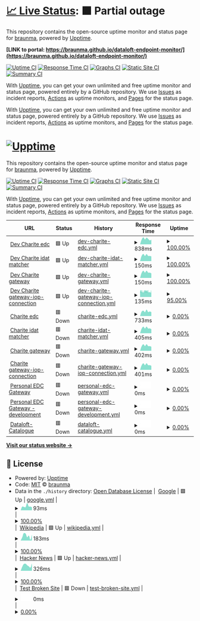 # [📈 Live Status](https://demo.upptime.js.org): <!--live status--> **🟧 Partial outage**

This repository contains the open-source uptime monitor and status page for [braunma](https://demo.upptime.js.org), powered by [Upptime](https://github.com/upptime/upptime).

**[LINK to portal: https://braunma.github.io/dataloft-endpoint-monitor/](https://braunma.github.io/dataloft-endpoint-monitor/)**

[![Uptime CI](https://github.com/braunma/dataloft-endpoint-monitor/workflows/Uptime%20CI/badge.svg)](https://github.com/braunma/dataloft-endpoint-monitor/actions?query=workflow%3A%22Uptime+CI%22)
[![Response Time CI](https://github.com/braunma/dataloft-endpoint-monitor/workflows/Response%20Time%20CI/badge.svg)](https://github.com/braunma/dataloft-endpoint-monitor/actions?query=workflow%3A%22Response+Time+CI%22)
[![Graphs CI](https://github.com/braunma/dataloft-endpoint-monitor/workflows/Graphs%20CI/badge.svg)](https://github.com/braunma/dataloft-endpoint-monitor/actions?query=workflow%3A%22Graphs+CI%22)
[![Static Site CI](https://github.com/braunma/dataloft-endpoint-monitor/workflows/Static%20Site%20CI/badge.svg)](https://github.com/braunma/dataloft-endpoint-monitor/actions?query=workflow%3A%22Static+Site+CI%22)
[![Summary CI](https://github.com/braunma/dataloft-endpoint-monitor/workflows/Summary%20CI/badge.svg)](https://github.com/braunma/dataloft-endpoint-monitor/actions?query=workflow%3A%22Summary+CI%22)

With [Upptime](https://upptime.js.org), you can get your own unlimited and free uptime monitor and status page, powered entirely by a GitHub repository. We use [Issues](https://github.com/braunma/dataloft-endpoint-monitor/issues) as incident reports, [Actions](https://github.com/braunma/dataloft-endpoint-monitor/actions) as uptime monitors, and [Pages](https://braunma.github.io/dataloft-endpoint-monitor) for the status page.

With [Upptime](https://upptime.js.org), you can get your own unlimited and free uptime monitor and status page, powered entirely by a GitHub repository. We use [Issues](https://github.com/braunma/dataloft-endpoint-monitor/issues) as incident reports, [Actions](https://github.com/braunma/dataloft-endpoint-monitor/actions) as uptime monitors, and [Pages](https://demo.upptime.js.org) for the status page.

# [![Upptime](https://raw.githubusercontent.com/upptime/upptime.js.org/master/static/img/logo.svg)](https://upptime.js.org)

This repository contains the open-source uptime monitor and status page for [braunma](https://braunma.github.io/dataloft-endpoint-monitor), powered by [Upptime](https://github.com/upptime/upptime).

[![Uptime CI](https://github.com/braunma/dataloft-endpoint-monitor/workflows/Uptime%20CI/badge.svg)](https://github.com/braunma/dataloft-endpoint-monitor/actions?query=workflow%3A%22Uptime+CI%22)
[![Response Time CI](https://github.com/braunma/dataloft-endpoint-monitor/workflows/Response%20Time%20CI/badge.svg)](https://github.com/braunma/dataloft-endpoint-monitor/actions?query=workflow%3A%22Response+Time+CI%22)
[![Graphs CI](https://github.com/braunma/dataloft-endpoint-monitor/workflows/Graphs%20CI/badge.svg)](https://github.com/braunma/dataloft-endpoint-monitor/actions?query=workflow%3A%22Graphs+CI%22)
[![Static Site CI](https://github.com/braunma/dataloft-endpoint-monitor/workflows/Static%20Site%20CI/badge.svg)](https://github.com/braunma/dataloft-endpoint-monitor/actions?query=workflow%3A%22Static+Site+CI%22)
[![Summary CI](https://github.com/braunma/dataloft-endpoint-monitor/workflows/Summary%20CI/badge.svg)](https://github.com/braunma/dataloft-endpoint-monitor/actions?query=workflow%3A%22Summary+CI%22)

With [Upptime](https://upptime.js.org), you can get your own unlimited and free uptime monitor and status page, powered entirely by a GitHub repository. We use [Issues](https://github.com/braunma/dataloft-endpoint-monitor/issues) as incident reports, [Actions](https://github.com/braunma/dataloft-endpoint-monitor/actions) as uptime monitors, and [Pages](https://braunma.github.io/dataloft-endpoint-monitor) for the status page.

<!--start: status pages-->
<!-- This summary is generated by Upptime (https://github.com/upptime/upptime) -->
<!-- Do not edit this manually, your changes will be overwritten -->
<!-- prettier-ignore -->
| URL | Status | History | Response Time | Uptime |
| --- | ------ | ------- | ------------- | ------ |
| <img alt="" src="https://icons.duckduckgo.com/ip3/dev-ids.health-x.charite.de.ico" height="13"> [Dev Charite edc](https://dev-ids.health-x.charite.de/health/1) | 🟩 Up | [dev-charite-edc.yml](https://github.com/braunma/dataloft-endpoint-monitor/commits/HEAD/history/dev-charite-edc.yml) | <details><summary><img alt="Response time graph" src="./graphs/dev-charite-edc/response-time-week.png" height="20"> 838ms</summary><br><a href="https://braunma.github.io/dataloft-endpoint-monitor/history/dev-charite-edc"><img alt="Response time 816" src="https://img.shields.io/endpoint?url=https%3A%2F%2Fraw.githubusercontent.com%2Fbraunma%2Fdataloft-endpoint-monitor%2FHEAD%2Fapi%2Fdev-charite-edc%2Fresponse-time.json"></a><br><a href="https://braunma.github.io/dataloft-endpoint-monitor/history/dev-charite-edc"><img alt="24-hour response time 731" src="https://img.shields.io/endpoint?url=https%3A%2F%2Fraw.githubusercontent.com%2Fbraunma%2Fdataloft-endpoint-monitor%2FHEAD%2Fapi%2Fdev-charite-edc%2Fresponse-time-day.json"></a><br><a href="https://braunma.github.io/dataloft-endpoint-monitor/history/dev-charite-edc"><img alt="7-day response time 838" src="https://img.shields.io/endpoint?url=https%3A%2F%2Fraw.githubusercontent.com%2Fbraunma%2Fdataloft-endpoint-monitor%2FHEAD%2Fapi%2Fdev-charite-edc%2Fresponse-time-week.json"></a><br><a href="https://braunma.github.io/dataloft-endpoint-monitor/history/dev-charite-edc"><img alt="30-day response time 800" src="https://img.shields.io/endpoint?url=https%3A%2F%2Fraw.githubusercontent.com%2Fbraunma%2Fdataloft-endpoint-monitor%2FHEAD%2Fapi%2Fdev-charite-edc%2Fresponse-time-month.json"></a><br><a href="https://braunma.github.io/dataloft-endpoint-monitor/history/dev-charite-edc"><img alt="1-year response time 817" src="https://img.shields.io/endpoint?url=https%3A%2F%2Fraw.githubusercontent.com%2Fbraunma%2Fdataloft-endpoint-monitor%2FHEAD%2Fapi%2Fdev-charite-edc%2Fresponse-time-year.json"></a></details> | <details><summary><a href="https://braunma.github.io/dataloft-endpoint-monitor/history/dev-charite-edc">100.00%</a></summary><a href="https://braunma.github.io/dataloft-endpoint-monitor/history/dev-charite-edc"><img alt="All-time uptime 61.93%" src="https://img.shields.io/endpoint?url=https%3A%2F%2Fraw.githubusercontent.com%2Fbraunma%2Fdataloft-endpoint-monitor%2FHEAD%2Fapi%2Fdev-charite-edc%2Fuptime.json"></a><br><a href="https://braunma.github.io/dataloft-endpoint-monitor/history/dev-charite-edc"><img alt="24-hour uptime 100.00%" src="https://img.shields.io/endpoint?url=https%3A%2F%2Fraw.githubusercontent.com%2Fbraunma%2Fdataloft-endpoint-monitor%2FHEAD%2Fapi%2Fdev-charite-edc%2Fuptime-day.json"></a><br><a href="https://braunma.github.io/dataloft-endpoint-monitor/history/dev-charite-edc"><img alt="7-day uptime 100.00%" src="https://img.shields.io/endpoint?url=https%3A%2F%2Fraw.githubusercontent.com%2Fbraunma%2Fdataloft-endpoint-monitor%2FHEAD%2Fapi%2Fdev-charite-edc%2Fuptime-week.json"></a><br><a href="https://braunma.github.io/dataloft-endpoint-monitor/history/dev-charite-edc"><img alt="30-day uptime 99.66%" src="https://img.shields.io/endpoint?url=https%3A%2F%2Fraw.githubusercontent.com%2Fbraunma%2Fdataloft-endpoint-monitor%2FHEAD%2Fapi%2Fdev-charite-edc%2Fuptime-month.json"></a><br><a href="https://braunma.github.io/dataloft-endpoint-monitor/history/dev-charite-edc"><img alt="1-year uptime 75.38%" src="https://img.shields.io/endpoint?url=https%3A%2F%2Fraw.githubusercontent.com%2Fbraunma%2Fdataloft-endpoint-monitor%2FHEAD%2Fapi%2Fdev-charite-edc%2Fuptime-year.json"></a></details>
| <img alt="" src="https://icons.duckduckgo.com/ip3/dev-ids.health-x.charite.de.ico" height="13"> [Dev Charite idat matcher](https://dev-ids.health-x.charite.de/health/2) | 🟩 Up | [dev-charite-idat-matcher.yml](https://github.com/braunma/dataloft-endpoint-monitor/commits/HEAD/history/dev-charite-idat-matcher.yml) | <details><summary><img alt="Response time graph" src="./graphs/dev-charite-idat-matcher/response-time-week.png" height="20"> 150ms</summary><br><a href="https://braunma.github.io/dataloft-endpoint-monitor/history/dev-charite-idat-matcher"><img alt="Response time 135" src="https://img.shields.io/endpoint?url=https%3A%2F%2Fraw.githubusercontent.com%2Fbraunma%2Fdataloft-endpoint-monitor%2FHEAD%2Fapi%2Fdev-charite-idat-matcher%2Fresponse-time.json"></a><br><a href="https://braunma.github.io/dataloft-endpoint-monitor/history/dev-charite-idat-matcher"><img alt="24-hour response time 123" src="https://img.shields.io/endpoint?url=https%3A%2F%2Fraw.githubusercontent.com%2Fbraunma%2Fdataloft-endpoint-monitor%2FHEAD%2Fapi%2Fdev-charite-idat-matcher%2Fresponse-time-day.json"></a><br><a href="https://braunma.github.io/dataloft-endpoint-monitor/history/dev-charite-idat-matcher"><img alt="7-day response time 150" src="https://img.shields.io/endpoint?url=https%3A%2F%2Fraw.githubusercontent.com%2Fbraunma%2Fdataloft-endpoint-monitor%2FHEAD%2Fapi%2Fdev-charite-idat-matcher%2Fresponse-time-week.json"></a><br><a href="https://braunma.github.io/dataloft-endpoint-monitor/history/dev-charite-idat-matcher"><img alt="30-day response time 143" src="https://img.shields.io/endpoint?url=https%3A%2F%2Fraw.githubusercontent.com%2Fbraunma%2Fdataloft-endpoint-monitor%2FHEAD%2Fapi%2Fdev-charite-idat-matcher%2Fresponse-time-month.json"></a><br><a href="https://braunma.github.io/dataloft-endpoint-monitor/history/dev-charite-idat-matcher"><img alt="1-year response time 138" src="https://img.shields.io/endpoint?url=https%3A%2F%2Fraw.githubusercontent.com%2Fbraunma%2Fdataloft-endpoint-monitor%2FHEAD%2Fapi%2Fdev-charite-idat-matcher%2Fresponse-time-year.json"></a></details> | <details><summary><a href="https://braunma.github.io/dataloft-endpoint-monitor/history/dev-charite-idat-matcher">100.00%</a></summary><a href="https://braunma.github.io/dataloft-endpoint-monitor/history/dev-charite-idat-matcher"><img alt="All-time uptime 61.94%" src="https://img.shields.io/endpoint?url=https%3A%2F%2Fraw.githubusercontent.com%2Fbraunma%2Fdataloft-endpoint-monitor%2FHEAD%2Fapi%2Fdev-charite-idat-matcher%2Fuptime.json"></a><br><a href="https://braunma.github.io/dataloft-endpoint-monitor/history/dev-charite-idat-matcher"><img alt="24-hour uptime 100.00%" src="https://img.shields.io/endpoint?url=https%3A%2F%2Fraw.githubusercontent.com%2Fbraunma%2Fdataloft-endpoint-monitor%2FHEAD%2Fapi%2Fdev-charite-idat-matcher%2Fuptime-day.json"></a><br><a href="https://braunma.github.io/dataloft-endpoint-monitor/history/dev-charite-idat-matcher"><img alt="7-day uptime 100.00%" src="https://img.shields.io/endpoint?url=https%3A%2F%2Fraw.githubusercontent.com%2Fbraunma%2Fdataloft-endpoint-monitor%2FHEAD%2Fapi%2Fdev-charite-idat-matcher%2Fuptime-week.json"></a><br><a href="https://braunma.github.io/dataloft-endpoint-monitor/history/dev-charite-idat-matcher"><img alt="30-day uptime 99.66%" src="https://img.shields.io/endpoint?url=https%3A%2F%2Fraw.githubusercontent.com%2Fbraunma%2Fdataloft-endpoint-monitor%2FHEAD%2Fapi%2Fdev-charite-idat-matcher%2Fuptime-month.json"></a><br><a href="https://braunma.github.io/dataloft-endpoint-monitor/history/dev-charite-idat-matcher"><img alt="1-year uptime 75.38%" src="https://img.shields.io/endpoint?url=https%3A%2F%2Fraw.githubusercontent.com%2Fbraunma%2Fdataloft-endpoint-monitor%2FHEAD%2Fapi%2Fdev-charite-idat-matcher%2Fuptime-year.json"></a></details>
| <img alt="" src="https://icons.duckduckgo.com/ip3/dev-ids.health-x.charite.de.ico" height="13"> [Dev Charite gateway](https://dev-ids.health-x.charite.de/health/3) | 🟩 Up | [dev-charite-gateway.yml](https://github.com/braunma/dataloft-endpoint-monitor/commits/HEAD/history/dev-charite-gateway.yml) | <details><summary><img alt="Response time graph" src="./graphs/dev-charite-gateway/response-time-week.png" height="20"> 150ms</summary><br><a href="https://braunma.github.io/dataloft-endpoint-monitor/history/dev-charite-gateway"><img alt="Response time 150" src="https://img.shields.io/endpoint?url=https%3A%2F%2Fraw.githubusercontent.com%2Fbraunma%2Fdataloft-endpoint-monitor%2FHEAD%2Fapi%2Fdev-charite-gateway%2Fresponse-time.json"></a><br><a href="https://braunma.github.io/dataloft-endpoint-monitor/history/dev-charite-gateway"><img alt="24-hour response time 120" src="https://img.shields.io/endpoint?url=https%3A%2F%2Fraw.githubusercontent.com%2Fbraunma%2Fdataloft-endpoint-monitor%2FHEAD%2Fapi%2Fdev-charite-gateway%2Fresponse-time-day.json"></a><br><a href="https://braunma.github.io/dataloft-endpoint-monitor/history/dev-charite-gateway"><img alt="7-day response time 150" src="https://img.shields.io/endpoint?url=https%3A%2F%2Fraw.githubusercontent.com%2Fbraunma%2Fdataloft-endpoint-monitor%2FHEAD%2Fapi%2Fdev-charite-gateway%2Fresponse-time-week.json"></a><br><a href="https://braunma.github.io/dataloft-endpoint-monitor/history/dev-charite-gateway"><img alt="30-day response time 144" src="https://img.shields.io/endpoint?url=https%3A%2F%2Fraw.githubusercontent.com%2Fbraunma%2Fdataloft-endpoint-monitor%2FHEAD%2Fapi%2Fdev-charite-gateway%2Fresponse-time-month.json"></a><br><a href="https://braunma.github.io/dataloft-endpoint-monitor/history/dev-charite-gateway"><img alt="1-year response time 157" src="https://img.shields.io/endpoint?url=https%3A%2F%2Fraw.githubusercontent.com%2Fbraunma%2Fdataloft-endpoint-monitor%2FHEAD%2Fapi%2Fdev-charite-gateway%2Fresponse-time-year.json"></a></details> | <details><summary><a href="https://braunma.github.io/dataloft-endpoint-monitor/history/dev-charite-gateway">100.00%</a></summary><a href="https://braunma.github.io/dataloft-endpoint-monitor/history/dev-charite-gateway"><img alt="All-time uptime 61.94%" src="https://img.shields.io/endpoint?url=https%3A%2F%2Fraw.githubusercontent.com%2Fbraunma%2Fdataloft-endpoint-monitor%2FHEAD%2Fapi%2Fdev-charite-gateway%2Fuptime.json"></a><br><a href="https://braunma.github.io/dataloft-endpoint-monitor/history/dev-charite-gateway"><img alt="24-hour uptime 100.00%" src="https://img.shields.io/endpoint?url=https%3A%2F%2Fraw.githubusercontent.com%2Fbraunma%2Fdataloft-endpoint-monitor%2FHEAD%2Fapi%2Fdev-charite-gateway%2Fuptime-day.json"></a><br><a href="https://braunma.github.io/dataloft-endpoint-monitor/history/dev-charite-gateway"><img alt="7-day uptime 100.00%" src="https://img.shields.io/endpoint?url=https%3A%2F%2Fraw.githubusercontent.com%2Fbraunma%2Fdataloft-endpoint-monitor%2FHEAD%2Fapi%2Fdev-charite-gateway%2Fuptime-week.json"></a><br><a href="https://braunma.github.io/dataloft-endpoint-monitor/history/dev-charite-gateway"><img alt="30-day uptime 99.67%" src="https://img.shields.io/endpoint?url=https%3A%2F%2Fraw.githubusercontent.com%2Fbraunma%2Fdataloft-endpoint-monitor%2FHEAD%2Fapi%2Fdev-charite-gateway%2Fuptime-month.json"></a><br><a href="https://braunma.github.io/dataloft-endpoint-monitor/history/dev-charite-gateway"><img alt="1-year uptime 75.39%" src="https://img.shields.io/endpoint?url=https%3A%2F%2Fraw.githubusercontent.com%2Fbraunma%2Fdataloft-endpoint-monitor%2FHEAD%2Fapi%2Fdev-charite-gateway%2Fuptime-year.json"></a></details>
| <img alt="" src="https://icons.duckduckgo.com/ip3/dev-ids.health-x.charite.de.ico" height="13"> [Dev Charite gateway-iop-connection](https://dev-ids.health-x.charite.de/health/4) | 🟩 Up | [dev-charite-gateway-iop-connection.yml](https://github.com/braunma/dataloft-endpoint-monitor/commits/HEAD/history/dev-charite-gateway-iop-connection.yml) | <details><summary><img alt="Response time graph" src="./graphs/dev-charite-gateway-iop-connection/response-time-week.png" height="20"> 135ms</summary><br><a href="https://braunma.github.io/dataloft-endpoint-monitor/history/dev-charite-gateway-iop-connection"><img alt="Response time 133" src="https://img.shields.io/endpoint?url=https%3A%2F%2Fraw.githubusercontent.com%2Fbraunma%2Fdataloft-endpoint-monitor%2FHEAD%2Fapi%2Fdev-charite-gateway-iop-connection%2Fresponse-time.json"></a><br><a href="https://braunma.github.io/dataloft-endpoint-monitor/history/dev-charite-gateway-iop-connection"><img alt="24-hour response time 149" src="https://img.shields.io/endpoint?url=https%3A%2F%2Fraw.githubusercontent.com%2Fbraunma%2Fdataloft-endpoint-monitor%2FHEAD%2Fapi%2Fdev-charite-gateway-iop-connection%2Fresponse-time-day.json"></a><br><a href="https://braunma.github.io/dataloft-endpoint-monitor/history/dev-charite-gateway-iop-connection"><img alt="7-day response time 135" src="https://img.shields.io/endpoint?url=https%3A%2F%2Fraw.githubusercontent.com%2Fbraunma%2Fdataloft-endpoint-monitor%2FHEAD%2Fapi%2Fdev-charite-gateway-iop-connection%2Fresponse-time-week.json"></a><br><a href="https://braunma.github.io/dataloft-endpoint-monitor/history/dev-charite-gateway-iop-connection"><img alt="30-day response time 136" src="https://img.shields.io/endpoint?url=https%3A%2F%2Fraw.githubusercontent.com%2Fbraunma%2Fdataloft-endpoint-monitor%2FHEAD%2Fapi%2Fdev-charite-gateway-iop-connection%2Fresponse-time-month.json"></a><br><a href="https://braunma.github.io/dataloft-endpoint-monitor/history/dev-charite-gateway-iop-connection"><img alt="1-year response time 134" src="https://img.shields.io/endpoint?url=https%3A%2F%2Fraw.githubusercontent.com%2Fbraunma%2Fdataloft-endpoint-monitor%2FHEAD%2Fapi%2Fdev-charite-gateway-iop-connection%2Fresponse-time-year.json"></a></details> | <details><summary><a href="https://braunma.github.io/dataloft-endpoint-monitor/history/dev-charite-gateway-iop-connection">95.00%</a></summary><a href="https://braunma.github.io/dataloft-endpoint-monitor/history/dev-charite-gateway-iop-connection"><img alt="All-time uptime 99.62%" src="https://img.shields.io/endpoint?url=https%3A%2F%2Fraw.githubusercontent.com%2Fbraunma%2Fdataloft-endpoint-monitor%2FHEAD%2Fapi%2Fdev-charite-gateway-iop-connection%2Fuptime.json"></a><br><a href="https://braunma.github.io/dataloft-endpoint-monitor/history/dev-charite-gateway-iop-connection"><img alt="24-hour uptime 96.60%" src="https://img.shields.io/endpoint?url=https%3A%2F%2Fraw.githubusercontent.com%2Fbraunma%2Fdataloft-endpoint-monitor%2FHEAD%2Fapi%2Fdev-charite-gateway-iop-connection%2Fuptime-day.json"></a><br><a href="https://braunma.github.io/dataloft-endpoint-monitor/history/dev-charite-gateway-iop-connection"><img alt="7-day uptime 95.00%" src="https://img.shields.io/endpoint?url=https%3A%2F%2Fraw.githubusercontent.com%2Fbraunma%2Fdataloft-endpoint-monitor%2FHEAD%2Fapi%2Fdev-charite-gateway-iop-connection%2Fuptime-week.json"></a><br><a href="https://braunma.github.io/dataloft-endpoint-monitor/history/dev-charite-gateway-iop-connection"><img alt="30-day uptime 95.42%" src="https://img.shields.io/endpoint?url=https%3A%2F%2Fraw.githubusercontent.com%2Fbraunma%2Fdataloft-endpoint-monitor%2FHEAD%2Fapi%2Fdev-charite-gateway-iop-connection%2Fuptime-month.json"></a><br><a href="https://braunma.github.io/dataloft-endpoint-monitor/history/dev-charite-gateway-iop-connection"><img alt="1-year uptime 99.45%" src="https://img.shields.io/endpoint?url=https%3A%2F%2Fraw.githubusercontent.com%2Fbraunma%2Fdataloft-endpoint-monitor%2FHEAD%2Fapi%2Fdev-charite-gateway-iop-connection%2Fuptime-year.json"></a></details>
| <img alt="" src="https://icons.duckduckgo.com/ip3/ids.health-x.charite.de.ico" height="13"> [Charite edc](https://ids.health-x.charite.de/health/1) | 🟥 Down | [charite-edc.yml](https://github.com/braunma/dataloft-endpoint-monitor/commits/HEAD/history/charite-edc.yml) | <details><summary><img alt="Response time graph" src="./graphs/charite-edc/response-time-week.png" height="20"> 733ms</summary><br><a href="https://braunma.github.io/dataloft-endpoint-monitor/history/charite-edc"><img alt="Response time 776" src="https://img.shields.io/endpoint?url=https%3A%2F%2Fraw.githubusercontent.com%2Fbraunma%2Fdataloft-endpoint-monitor%2FHEAD%2Fapi%2Fcharite-edc%2Fresponse-time.json"></a><br><a href="https://braunma.github.io/dataloft-endpoint-monitor/history/charite-edc"><img alt="24-hour response time 626" src="https://img.shields.io/endpoint?url=https%3A%2F%2Fraw.githubusercontent.com%2Fbraunma%2Fdataloft-endpoint-monitor%2FHEAD%2Fapi%2Fcharite-edc%2Fresponse-time-day.json"></a><br><a href="https://braunma.github.io/dataloft-endpoint-monitor/history/charite-edc"><img alt="7-day response time 733" src="https://img.shields.io/endpoint?url=https%3A%2F%2Fraw.githubusercontent.com%2Fbraunma%2Fdataloft-endpoint-monitor%2FHEAD%2Fapi%2Fcharite-edc%2Fresponse-time-week.json"></a><br><a href="https://braunma.github.io/dataloft-endpoint-monitor/history/charite-edc"><img alt="30-day response time 726" src="https://img.shields.io/endpoint?url=https%3A%2F%2Fraw.githubusercontent.com%2Fbraunma%2Fdataloft-endpoint-monitor%2FHEAD%2Fapi%2Fcharite-edc%2Fresponse-time-month.json"></a><br><a href="https://braunma.github.io/dataloft-endpoint-monitor/history/charite-edc"><img alt="1-year response time 786" src="https://img.shields.io/endpoint?url=https%3A%2F%2Fraw.githubusercontent.com%2Fbraunma%2Fdataloft-endpoint-monitor%2FHEAD%2Fapi%2Fcharite-edc%2Fresponse-time-year.json"></a></details> | <details><summary><a href="https://braunma.github.io/dataloft-endpoint-monitor/history/charite-edc">0.00%</a></summary><a href="https://braunma.github.io/dataloft-endpoint-monitor/history/charite-edc"><img alt="All-time uptime 77.57%" src="https://img.shields.io/endpoint?url=https%3A%2F%2Fraw.githubusercontent.com%2Fbraunma%2Fdataloft-endpoint-monitor%2FHEAD%2Fapi%2Fcharite-edc%2Fuptime.json"></a><br><a href="https://braunma.github.io/dataloft-endpoint-monitor/history/charite-edc"><img alt="24-hour uptime 0.00%" src="https://img.shields.io/endpoint?url=https%3A%2F%2Fraw.githubusercontent.com%2Fbraunma%2Fdataloft-endpoint-monitor%2FHEAD%2Fapi%2Fcharite-edc%2Fuptime-day.json"></a><br><a href="https://braunma.github.io/dataloft-endpoint-monitor/history/charite-edc"><img alt="7-day uptime 0.00%" src="https://img.shields.io/endpoint?url=https%3A%2F%2Fraw.githubusercontent.com%2Fbraunma%2Fdataloft-endpoint-monitor%2FHEAD%2Fapi%2Fcharite-edc%2Fuptime-week.json"></a><br><a href="https://braunma.github.io/dataloft-endpoint-monitor/history/charite-edc"><img alt="30-day uptime 35.77%" src="https://img.shields.io/endpoint?url=https%3A%2F%2Fraw.githubusercontent.com%2Fbraunma%2Fdataloft-endpoint-monitor%2FHEAD%2Fapi%2Fcharite-edc%2Fuptime-month.json"></a><br><a href="https://braunma.github.io/dataloft-endpoint-monitor/history/charite-edc"><img alt="1-year uptime 70.21%" src="https://img.shields.io/endpoint?url=https%3A%2F%2Fraw.githubusercontent.com%2Fbraunma%2Fdataloft-endpoint-monitor%2FHEAD%2Fapi%2Fcharite-edc%2Fuptime-year.json"></a></details>
| <img alt="" src="https://icons.duckduckgo.com/ip3/ids.health-x.charite.de.ico" height="13"> [Charite idat matcher](https://ids.health-x.charite.de/health/2) | 🟥 Down | [charite-idat-matcher.yml](https://github.com/braunma/dataloft-endpoint-monitor/commits/HEAD/history/charite-idat-matcher.yml) | <details><summary><img alt="Response time graph" src="./graphs/charite-idat-matcher/response-time-week.png" height="20"> 405ms</summary><br><a href="https://braunma.github.io/dataloft-endpoint-monitor/history/charite-idat-matcher"><img alt="Response time 155" src="https://img.shields.io/endpoint?url=https%3A%2F%2Fraw.githubusercontent.com%2Fbraunma%2Fdataloft-endpoint-monitor%2FHEAD%2Fapi%2Fcharite-idat-matcher%2Fresponse-time.json"></a><br><a href="https://braunma.github.io/dataloft-endpoint-monitor/history/charite-idat-matcher"><img alt="24-hour response time 318" src="https://img.shields.io/endpoint?url=https%3A%2F%2Fraw.githubusercontent.com%2Fbraunma%2Fdataloft-endpoint-monitor%2FHEAD%2Fapi%2Fcharite-idat-matcher%2Fresponse-time-day.json"></a><br><a href="https://braunma.github.io/dataloft-endpoint-monitor/history/charite-idat-matcher"><img alt="7-day response time 405" src="https://img.shields.io/endpoint?url=https%3A%2F%2Fraw.githubusercontent.com%2Fbraunma%2Fdataloft-endpoint-monitor%2FHEAD%2Fapi%2Fcharite-idat-matcher%2Fresponse-time-week.json"></a><br><a href="https://braunma.github.io/dataloft-endpoint-monitor/history/charite-idat-matcher"><img alt="30-day response time 302" src="https://img.shields.io/endpoint?url=https%3A%2F%2Fraw.githubusercontent.com%2Fbraunma%2Fdataloft-endpoint-monitor%2FHEAD%2Fapi%2Fcharite-idat-matcher%2Fresponse-time-month.json"></a><br><a href="https://braunma.github.io/dataloft-endpoint-monitor/history/charite-idat-matcher"><img alt="1-year response time 157" src="https://img.shields.io/endpoint?url=https%3A%2F%2Fraw.githubusercontent.com%2Fbraunma%2Fdataloft-endpoint-monitor%2FHEAD%2Fapi%2Fcharite-idat-matcher%2Fresponse-time-year.json"></a></details> | <details><summary><a href="https://braunma.github.io/dataloft-endpoint-monitor/history/charite-idat-matcher">0.00%</a></summary><a href="https://braunma.github.io/dataloft-endpoint-monitor/history/charite-idat-matcher"><img alt="All-time uptime 77.57%" src="https://img.shields.io/endpoint?url=https%3A%2F%2Fraw.githubusercontent.com%2Fbraunma%2Fdataloft-endpoint-monitor%2FHEAD%2Fapi%2Fcharite-idat-matcher%2Fuptime.json"></a><br><a href="https://braunma.github.io/dataloft-endpoint-monitor/history/charite-idat-matcher"><img alt="24-hour uptime 0.00%" src="https://img.shields.io/endpoint?url=https%3A%2F%2Fraw.githubusercontent.com%2Fbraunma%2Fdataloft-endpoint-monitor%2FHEAD%2Fapi%2Fcharite-idat-matcher%2Fuptime-day.json"></a><br><a href="https://braunma.github.io/dataloft-endpoint-monitor/history/charite-idat-matcher"><img alt="7-day uptime 0.00%" src="https://img.shields.io/endpoint?url=https%3A%2F%2Fraw.githubusercontent.com%2Fbraunma%2Fdataloft-endpoint-monitor%2FHEAD%2Fapi%2Fcharite-idat-matcher%2Fuptime-week.json"></a><br><a href="https://braunma.github.io/dataloft-endpoint-monitor/history/charite-idat-matcher"><img alt="30-day uptime 35.77%" src="https://img.shields.io/endpoint?url=https%3A%2F%2Fraw.githubusercontent.com%2Fbraunma%2Fdataloft-endpoint-monitor%2FHEAD%2Fapi%2Fcharite-idat-matcher%2Fuptime-month.json"></a><br><a href="https://braunma.github.io/dataloft-endpoint-monitor/history/charite-idat-matcher"><img alt="1-year uptime 70.21%" src="https://img.shields.io/endpoint?url=https%3A%2F%2Fraw.githubusercontent.com%2Fbraunma%2Fdataloft-endpoint-monitor%2FHEAD%2Fapi%2Fcharite-idat-matcher%2Fuptime-year.json"></a></details>
| <img alt="" src="https://icons.duckduckgo.com/ip3/ids.health-x.charite.de.ico" height="13"> [Charite gateway](https://ids.health-x.charite.de/health/3) | 🟥 Down | [charite-gateway.yml](https://github.com/braunma/dataloft-endpoint-monitor/commits/HEAD/history/charite-gateway.yml) | <details><summary><img alt="Response time graph" src="./graphs/charite-gateway/response-time-week.png" height="20"> 402ms</summary><br><a href="https://braunma.github.io/dataloft-endpoint-monitor/history/charite-gateway"><img alt="Response time 156" src="https://img.shields.io/endpoint?url=https%3A%2F%2Fraw.githubusercontent.com%2Fbraunma%2Fdataloft-endpoint-monitor%2FHEAD%2Fapi%2Fcharite-gateway%2Fresponse-time.json"></a><br><a href="https://braunma.github.io/dataloft-endpoint-monitor/history/charite-gateway"><img alt="24-hour response time 321" src="https://img.shields.io/endpoint?url=https%3A%2F%2Fraw.githubusercontent.com%2Fbraunma%2Fdataloft-endpoint-monitor%2FHEAD%2Fapi%2Fcharite-gateway%2Fresponse-time-day.json"></a><br><a href="https://braunma.github.io/dataloft-endpoint-monitor/history/charite-gateway"><img alt="7-day response time 402" src="https://img.shields.io/endpoint?url=https%3A%2F%2Fraw.githubusercontent.com%2Fbraunma%2Fdataloft-endpoint-monitor%2FHEAD%2Fapi%2Fcharite-gateway%2Fresponse-time-week.json"></a><br><a href="https://braunma.github.io/dataloft-endpoint-monitor/history/charite-gateway"><img alt="30-day response time 301" src="https://img.shields.io/endpoint?url=https%3A%2F%2Fraw.githubusercontent.com%2Fbraunma%2Fdataloft-endpoint-monitor%2FHEAD%2Fapi%2Fcharite-gateway%2Fresponse-time-month.json"></a><br><a href="https://braunma.github.io/dataloft-endpoint-monitor/history/charite-gateway"><img alt="1-year response time 157" src="https://img.shields.io/endpoint?url=https%3A%2F%2Fraw.githubusercontent.com%2Fbraunma%2Fdataloft-endpoint-monitor%2FHEAD%2Fapi%2Fcharite-gateway%2Fresponse-time-year.json"></a></details> | <details><summary><a href="https://braunma.github.io/dataloft-endpoint-monitor/history/charite-gateway">0.00%</a></summary><a href="https://braunma.github.io/dataloft-endpoint-monitor/history/charite-gateway"><img alt="All-time uptime 77.57%" src="https://img.shields.io/endpoint?url=https%3A%2F%2Fraw.githubusercontent.com%2Fbraunma%2Fdataloft-endpoint-monitor%2FHEAD%2Fapi%2Fcharite-gateway%2Fuptime.json"></a><br><a href="https://braunma.github.io/dataloft-endpoint-monitor/history/charite-gateway"><img alt="24-hour uptime 0.00%" src="https://img.shields.io/endpoint?url=https%3A%2F%2Fraw.githubusercontent.com%2Fbraunma%2Fdataloft-endpoint-monitor%2FHEAD%2Fapi%2Fcharite-gateway%2Fuptime-day.json"></a><br><a href="https://braunma.github.io/dataloft-endpoint-monitor/history/charite-gateway"><img alt="7-day uptime 0.00%" src="https://img.shields.io/endpoint?url=https%3A%2F%2Fraw.githubusercontent.com%2Fbraunma%2Fdataloft-endpoint-monitor%2FHEAD%2Fapi%2Fcharite-gateway%2Fuptime-week.json"></a><br><a href="https://braunma.github.io/dataloft-endpoint-monitor/history/charite-gateway"><img alt="30-day uptime 35.77%" src="https://img.shields.io/endpoint?url=https%3A%2F%2Fraw.githubusercontent.com%2Fbraunma%2Fdataloft-endpoint-monitor%2FHEAD%2Fapi%2Fcharite-gateway%2Fuptime-month.json"></a><br><a href="https://braunma.github.io/dataloft-endpoint-monitor/history/charite-gateway"><img alt="1-year uptime 70.21%" src="https://img.shields.io/endpoint?url=https%3A%2F%2Fraw.githubusercontent.com%2Fbraunma%2Fdataloft-endpoint-monitor%2FHEAD%2Fapi%2Fcharite-gateway%2Fuptime-year.json"></a></details>
| <img alt="" src="https://icons.duckduckgo.com/ip3/ids.health-x.charite.de.ico" height="13"> [Charite gateway-iop-connection](https://ids.health-x.charite.de/health/4) | 🟥 Down | [charite-gateway-iop-connection.yml](https://github.com/braunma/dataloft-endpoint-monitor/commits/HEAD/history/charite-gateway-iop-connection.yml) | <details><summary><img alt="Response time graph" src="./graphs/charite-gateway-iop-connection/response-time-week.png" height="20"> 401ms</summary><br><a href="https://braunma.github.io/dataloft-endpoint-monitor/history/charite-gateway-iop-connection"><img alt="Response time 137" src="https://img.shields.io/endpoint?url=https%3A%2F%2Fraw.githubusercontent.com%2Fbraunma%2Fdataloft-endpoint-monitor%2FHEAD%2Fapi%2Fcharite-gateway-iop-connection%2Fresponse-time.json"></a><br><a href="https://braunma.github.io/dataloft-endpoint-monitor/history/charite-gateway-iop-connection"><img alt="24-hour response time 318" src="https://img.shields.io/endpoint?url=https%3A%2F%2Fraw.githubusercontent.com%2Fbraunma%2Fdataloft-endpoint-monitor%2FHEAD%2Fapi%2Fcharite-gateway-iop-connection%2Fresponse-time-day.json"></a><br><a href="https://braunma.github.io/dataloft-endpoint-monitor/history/charite-gateway-iop-connection"><img alt="7-day response time 401" src="https://img.shields.io/endpoint?url=https%3A%2F%2Fraw.githubusercontent.com%2Fbraunma%2Fdataloft-endpoint-monitor%2FHEAD%2Fapi%2Fcharite-gateway-iop-connection%2Fresponse-time-week.json"></a><br><a href="https://braunma.github.io/dataloft-endpoint-monitor/history/charite-gateway-iop-connection"><img alt="30-day response time 195" src="https://img.shields.io/endpoint?url=https%3A%2F%2Fraw.githubusercontent.com%2Fbraunma%2Fdataloft-endpoint-monitor%2FHEAD%2Fapi%2Fcharite-gateway-iop-connection%2Fresponse-time-month.json"></a><br><a href="https://braunma.github.io/dataloft-endpoint-monitor/history/charite-gateway-iop-connection"><img alt="1-year response time 136" src="https://img.shields.io/endpoint?url=https%3A%2F%2Fraw.githubusercontent.com%2Fbraunma%2Fdataloft-endpoint-monitor%2FHEAD%2Fapi%2Fcharite-gateway-iop-connection%2Fresponse-time-year.json"></a></details> | <details><summary><a href="https://braunma.github.io/dataloft-endpoint-monitor/history/charite-gateway-iop-connection">0.00%</a></summary><a href="https://braunma.github.io/dataloft-endpoint-monitor/history/charite-gateway-iop-connection"><img alt="All-time uptime 95.88%" src="https://img.shields.io/endpoint?url=https%3A%2F%2Fraw.githubusercontent.com%2Fbraunma%2Fdataloft-endpoint-monitor%2FHEAD%2Fapi%2Fcharite-gateway-iop-connection%2Fuptime.json"></a><br><a href="https://braunma.github.io/dataloft-endpoint-monitor/history/charite-gateway-iop-connection"><img alt="24-hour uptime 0.00%" src="https://img.shields.io/endpoint?url=https%3A%2F%2Fraw.githubusercontent.com%2Fbraunma%2Fdataloft-endpoint-monitor%2FHEAD%2Fapi%2Fcharite-gateway-iop-connection%2Fuptime-day.json"></a><br><a href="https://braunma.github.io/dataloft-endpoint-monitor/history/charite-gateway-iop-connection"><img alt="7-day uptime 0.00%" src="https://img.shields.io/endpoint?url=https%3A%2F%2Fraw.githubusercontent.com%2Fbraunma%2Fdataloft-endpoint-monitor%2FHEAD%2Fapi%2Fcharite-gateway-iop-connection%2Fuptime-week.json"></a><br><a href="https://braunma.github.io/dataloft-endpoint-monitor/history/charite-gateway-iop-connection"><img alt="30-day uptime 35.11%" src="https://img.shields.io/endpoint?url=https%3A%2F%2Fraw.githubusercontent.com%2Fbraunma%2Fdataloft-endpoint-monitor%2FHEAD%2Fapi%2Fcharite-gateway-iop-connection%2Fuptime-month.json"></a><br><a href="https://braunma.github.io/dataloft-endpoint-monitor/history/charite-gateway-iop-connection"><img alt="1-year uptime 94.08%" src="https://img.shields.io/endpoint?url=https%3A%2F%2Fraw.githubusercontent.com%2Fbraunma%2Fdataloft-endpoint-monitor%2FHEAD%2Fapi%2Fcharite-gateway-iop-connection%2Fuptime-year.json"></a></details>
| <img alt="" src="https://icons.duckduckgo.com/ip3/gateway.dataloft-ionos.de.ico" height="13"> [Personal EDC Gateway](https://gateway.dataloft-ionos.de/docs) | 🟥 Down | [personal-edc-gateway.yml](https://github.com/braunma/dataloft-endpoint-monitor/commits/HEAD/history/personal-edc-gateway.yml) | <details><summary><img alt="Response time graph" src="./graphs/personal-edc-gateway/response-time-week.png" height="20"> 0ms</summary><br><a href="https://braunma.github.io/dataloft-endpoint-monitor/history/personal-edc-gateway"><img alt="Response time 618" src="https://img.shields.io/endpoint?url=https%3A%2F%2Fraw.githubusercontent.com%2Fbraunma%2Fdataloft-endpoint-monitor%2FHEAD%2Fapi%2Fpersonal-edc-gateway%2Fresponse-time.json"></a><br><a href="https://braunma.github.io/dataloft-endpoint-monitor/history/personal-edc-gateway"><img alt="24-hour response time 0" src="https://img.shields.io/endpoint?url=https%3A%2F%2Fraw.githubusercontent.com%2Fbraunma%2Fdataloft-endpoint-monitor%2FHEAD%2Fapi%2Fpersonal-edc-gateway%2Fresponse-time-day.json"></a><br><a href="https://braunma.github.io/dataloft-endpoint-monitor/history/personal-edc-gateway"><img alt="7-day response time 0" src="https://img.shields.io/endpoint?url=https%3A%2F%2Fraw.githubusercontent.com%2Fbraunma%2Fdataloft-endpoint-monitor%2FHEAD%2Fapi%2Fpersonal-edc-gateway%2Fresponse-time-week.json"></a><br><a href="https://braunma.github.io/dataloft-endpoint-monitor/history/personal-edc-gateway"><img alt="30-day response time 525" src="https://img.shields.io/endpoint?url=https%3A%2F%2Fraw.githubusercontent.com%2Fbraunma%2Fdataloft-endpoint-monitor%2FHEAD%2Fapi%2Fpersonal-edc-gateway%2Fresponse-time-month.json"></a><br><a href="https://braunma.github.io/dataloft-endpoint-monitor/history/personal-edc-gateway"><img alt="1-year response time 633" src="https://img.shields.io/endpoint?url=https%3A%2F%2Fraw.githubusercontent.com%2Fbraunma%2Fdataloft-endpoint-monitor%2FHEAD%2Fapi%2Fpersonal-edc-gateway%2Fresponse-time-year.json"></a></details> | <details><summary><a href="https://braunma.github.io/dataloft-endpoint-monitor/history/personal-edc-gateway">0.00%</a></summary><a href="https://braunma.github.io/dataloft-endpoint-monitor/history/personal-edc-gateway"><img alt="All-time uptime 95.59%" src="https://img.shields.io/endpoint?url=https%3A%2F%2Fraw.githubusercontent.com%2Fbraunma%2Fdataloft-endpoint-monitor%2FHEAD%2Fapi%2Fpersonal-edc-gateway%2Fuptime.json"></a><br><a href="https://braunma.github.io/dataloft-endpoint-monitor/history/personal-edc-gateway"><img alt="24-hour uptime 0.00%" src="https://img.shields.io/endpoint?url=https%3A%2F%2Fraw.githubusercontent.com%2Fbraunma%2Fdataloft-endpoint-monitor%2FHEAD%2Fapi%2Fpersonal-edc-gateway%2Fuptime-day.json"></a><br><a href="https://braunma.github.io/dataloft-endpoint-monitor/history/personal-edc-gateway"><img alt="7-day uptime 0.00%" src="https://img.shields.io/endpoint?url=https%3A%2F%2Fraw.githubusercontent.com%2Fbraunma%2Fdataloft-endpoint-monitor%2FHEAD%2Fapi%2Fpersonal-edc-gateway%2Fuptime-week.json"></a><br><a href="https://braunma.github.io/dataloft-endpoint-monitor/history/personal-edc-gateway"><img alt="30-day uptime 34.69%" src="https://img.shields.io/endpoint?url=https%3A%2F%2Fraw.githubusercontent.com%2Fbraunma%2Fdataloft-endpoint-monitor%2FHEAD%2Fapi%2Fpersonal-edc-gateway%2Fuptime-month.json"></a><br><a href="https://braunma.github.io/dataloft-endpoint-monitor/history/personal-edc-gateway"><img alt="1-year uptime 93.93%" src="https://img.shields.io/endpoint?url=https%3A%2F%2Fraw.githubusercontent.com%2Fbraunma%2Fdataloft-endpoint-monitor%2FHEAD%2Fapi%2Fpersonal-edc-gateway%2Fuptime-year.json"></a></details>
| <img alt="" src="https://icons.duckduckgo.com/ip3/gateway.dev-dataloft-ionos.de.ico" height="13"> [Personal EDC Gateway - development](https://gateway.dev-dataloft-ionos.de/docs) | 🟥 Down | [personal-edc-gateway-development.yml](https://github.com/braunma/dataloft-endpoint-monitor/commits/HEAD/history/personal-edc-gateway-development.yml) | <details><summary><img alt="Response time graph" src="./graphs/personal-edc-gateway-development/response-time-week.png" height="20"> 0ms</summary><br><a href="https://braunma.github.io/dataloft-endpoint-monitor/history/personal-edc-gateway-development"><img alt="Response time 581" src="https://img.shields.io/endpoint?url=https%3A%2F%2Fraw.githubusercontent.com%2Fbraunma%2Fdataloft-endpoint-monitor%2FHEAD%2Fapi%2Fpersonal-edc-gateway-development%2Fresponse-time.json"></a><br><a href="https://braunma.github.io/dataloft-endpoint-monitor/history/personal-edc-gateway-development"><img alt="24-hour response time 0" src="https://img.shields.io/endpoint?url=https%3A%2F%2Fraw.githubusercontent.com%2Fbraunma%2Fdataloft-endpoint-monitor%2FHEAD%2Fapi%2Fpersonal-edc-gateway-development%2Fresponse-time-day.json"></a><br><a href="https://braunma.github.io/dataloft-endpoint-monitor/history/personal-edc-gateway-development"><img alt="7-day response time 0" src="https://img.shields.io/endpoint?url=https%3A%2F%2Fraw.githubusercontent.com%2Fbraunma%2Fdataloft-endpoint-monitor%2FHEAD%2Fapi%2Fpersonal-edc-gateway-development%2Fresponse-time-week.json"></a><br><a href="https://braunma.github.io/dataloft-endpoint-monitor/history/personal-edc-gateway-development"><img alt="30-day response time 526" src="https://img.shields.io/endpoint?url=https%3A%2F%2Fraw.githubusercontent.com%2Fbraunma%2Fdataloft-endpoint-monitor%2FHEAD%2Fapi%2Fpersonal-edc-gateway-development%2Fresponse-time-month.json"></a><br><a href="https://braunma.github.io/dataloft-endpoint-monitor/history/personal-edc-gateway-development"><img alt="1-year response time 585" src="https://img.shields.io/endpoint?url=https%3A%2F%2Fraw.githubusercontent.com%2Fbraunma%2Fdataloft-endpoint-monitor%2FHEAD%2Fapi%2Fpersonal-edc-gateway-development%2Fresponse-time-year.json"></a></details> | <details><summary><a href="https://braunma.github.io/dataloft-endpoint-monitor/history/personal-edc-gateway-development">0.00%</a></summary><a href="https://braunma.github.io/dataloft-endpoint-monitor/history/personal-edc-gateway-development"><img alt="All-time uptime 82.04%" src="https://img.shields.io/endpoint?url=https%3A%2F%2Fraw.githubusercontent.com%2Fbraunma%2Fdataloft-endpoint-monitor%2FHEAD%2Fapi%2Fpersonal-edc-gateway-development%2Fuptime.json"></a><br><a href="https://braunma.github.io/dataloft-endpoint-monitor/history/personal-edc-gateway-development"><img alt="24-hour uptime 0.00%" src="https://img.shields.io/endpoint?url=https%3A%2F%2Fraw.githubusercontent.com%2Fbraunma%2Fdataloft-endpoint-monitor%2FHEAD%2Fapi%2Fpersonal-edc-gateway-development%2Fuptime-day.json"></a><br><a href="https://braunma.github.io/dataloft-endpoint-monitor/history/personal-edc-gateway-development"><img alt="7-day uptime 0.00%" src="https://img.shields.io/endpoint?url=https%3A%2F%2Fraw.githubusercontent.com%2Fbraunma%2Fdataloft-endpoint-monitor%2FHEAD%2Fapi%2Fpersonal-edc-gateway-development%2Fuptime-week.json"></a><br><a href="https://braunma.github.io/dataloft-endpoint-monitor/history/personal-edc-gateway-development"><img alt="30-day uptime 0.00%" src="https://img.shields.io/endpoint?url=https%3A%2F%2Fraw.githubusercontent.com%2Fbraunma%2Fdataloft-endpoint-monitor%2FHEAD%2Fapi%2Fpersonal-edc-gateway-development%2Fuptime-month.json"></a><br><a href="https://braunma.github.io/dataloft-endpoint-monitor/history/personal-edc-gateway-development"><img alt="1-year uptime 73.82%" src="https://img.shields.io/endpoint?url=https%3A%2F%2Fraw.githubusercontent.com%2Fbraunma%2Fdataloft-endpoint-monitor%2FHEAD%2Fapi%2Fpersonal-edc-gateway-development%2Fuptime-year.json"></a></details>
| <img alt="" src="https://icons.duckduckgo.com/ip3/gxfs-catalogue.dataloft-ionos.de.ico" height="13"> [Dataloft-Catalogue](https://gxfs-catalogue.dataloft-ionos.de/participants) | 🟥 Down | [dataloft-catalogue.yml](https://github.com/braunma/dataloft-endpoint-monitor/commits/HEAD/history/dataloft-catalogue.yml) | <details><summary><img alt="Response time graph" src="./graphs/dataloft-catalogue/response-time-week.png" height="20"> 0ms</summary><br><a href="https://braunma.github.io/dataloft-endpoint-monitor/history/dataloft-catalogue"><img alt="Response time 557" src="https://img.shields.io/endpoint?url=https%3A%2F%2Fraw.githubusercontent.com%2Fbraunma%2Fdataloft-endpoint-monitor%2FHEAD%2Fapi%2Fdataloft-catalogue%2Fresponse-time.json"></a><br><a href="https://braunma.github.io/dataloft-endpoint-monitor/history/dataloft-catalogue"><img alt="24-hour response time 0" src="https://img.shields.io/endpoint?url=https%3A%2F%2Fraw.githubusercontent.com%2Fbraunma%2Fdataloft-endpoint-monitor%2FHEAD%2Fapi%2Fdataloft-catalogue%2Fresponse-time-day.json"></a><br><a href="https://braunma.github.io/dataloft-endpoint-monitor/history/dataloft-catalogue"><img alt="7-day response time 0" src="https://img.shields.io/endpoint?url=https%3A%2F%2Fraw.githubusercontent.com%2Fbraunma%2Fdataloft-endpoint-monitor%2FHEAD%2Fapi%2Fdataloft-catalogue%2Fresponse-time-week.json"></a><br><a href="https://braunma.github.io/dataloft-endpoint-monitor/history/dataloft-catalogue"><img alt="30-day response time 0" src="https://img.shields.io/endpoint?url=https%3A%2F%2Fraw.githubusercontent.com%2Fbraunma%2Fdataloft-endpoint-monitor%2FHEAD%2Fapi%2Fdataloft-catalogue%2Fresponse-time-month.json"></a><br><a href="https://braunma.github.io/dataloft-endpoint-monitor/history/dataloft-catalogue"><img alt="1-year response time 560" src="https://img.shields.io/endpoint?url=https%3A%2F%2Fraw.githubusercontent.com%2Fbraunma%2Fdataloft-endpoint-monitor%2FHEAD%2Fapi%2Fdataloft-catalogue%2Fresponse-time-year.json"></a></details> | <details><summary><a href="https://braunma.github.io/dataloft-endpoint-monitor/history/dataloft-catalogue">0.00%</a></summary><a href="https://braunma.github.io/dataloft-endpoint-monitor/history/dataloft-catalogue"><img alt="All-time uptime 83.48%" src="https://img.shields.io/endpoint?url=https%3A%2F%2Fraw.githubusercontent.com%2Fbraunma%2Fdataloft-endpoint-monitor%2FHEAD%2Fapi%2Fdataloft-catalogue%2Fuptime.json"></a><br><a href="https://braunma.github.io/dataloft-endpoint-monitor/history/dataloft-catalogue"><img alt="24-hour uptime 0.00%" src="https://img.shields.io/endpoint?url=https%3A%2F%2Fraw.githubusercontent.com%2Fbraunma%2Fdataloft-endpoint-monitor%2FHEAD%2Fapi%2Fdataloft-catalogue%2Fuptime-day.json"></a><br><a href="https://braunma.github.io/dataloft-endpoint-monitor/history/dataloft-catalogue"><img alt="7-day uptime 0.00%" src="https://img.shields.io/endpoint?url=https%3A%2F%2Fraw.githubusercontent.com%2Fbraunma%2Fdataloft-endpoint-monitor%2FHEAD%2Fapi%2Fdataloft-catalogue%2Fuptime-week.json"></a><br><a href="https://braunma.github.io/dataloft-endpoint-monitor/history/dataloft-catalogue"><img alt="30-day uptime 0.00%" src="https://img.shields.io/endpoint?url=https%3A%2F%2Fraw.githubusercontent.com%2Fbraunma%2Fdataloft-endpoint-monitor%2FHEAD%2Fapi%2Fdataloft-catalogue%2Fuptime-month.json"></a><br><a href="https://braunma.github.io/dataloft-endpoint-monitor/history/dataloft-catalogue"><img alt="1-year uptime 73.71%" src="https://img.shields.io/endpoint?url=https%3A%2F%2Fraw.githubusercontent.com%2Fbraunma%2Fdataloft-endpoint-monitor%2FHEAD%2Fapi%2Fdataloft-catalogue%2Fuptime-year.json"></a></details>

<!--end: status pages-->

[**Visit our status website →**](https://demo.upptime.js.org)

## 📄 License

- Powered by: [Upptime](https://github.com/upptime/upptime)
- Code: [MIT](./LICENSE) © [braunma](https://demo.upptime.js.org)
- Data in the `./history` directory: [Open Database License](https://opendatacommons.org/licenses/odbl/1-0/)
  | <img alt="" src="https://icons.duckduckgo.com/ip3/www.google.com.ico" height="13"> [Google](https://www.google.com) | 🟩 Up | [google.yml](https://github.com/upptime/upptime/commits/HEAD/history/google.yml) | <details><summary><img alt="Response time graph" src="./graphs/google/response-time-week.png" height="20"> 93ms</summary><br><a href="https://demo.upptime.js.org/history/google"><img alt="Response time 98" src="https://img.shields.io/endpoint?url=https%3A%2F%2Fraw.githubusercontent.com%2Fupptime%2Fupptime%2FHEAD%2Fapi%2Fgoogle%2Fresponse-time.json"></a><br><a href="https://demo.upptime.js.org/history/google"><img alt="24-hour response time 70" src="https://img.shields.io/endpoint?url=https%3A%2F%2Fraw.githubusercontent.com%2Fupptime%2Fupptime%2FHEAD%2Fapi%2Fgoogle%2Fresponse-time-day.json"></a><br><a href="https://demo.upptime.js.org/history/google"><img alt="7-day response time 93" src="https://img.shields.io/endpoint?url=https%3A%2F%2Fraw.githubusercontent.com%2Fupptime%2Fupptime%2FHEAD%2Fapi%2Fgoogle%2Fresponse-time-week.json"></a><br><a href="https://demo.upptime.js.org/history/google"><img alt="30-day response time 98" src="https://img.shields.io/endpoint?url=https%3A%2F%2Fraw.githubusercontent.com%2Fupptime%2Fupptime%2FHEAD%2Fapi%2Fgoogle%2Fresponse-time-month.json"></a><br><a href="https://demo.upptime.js.org/history/google"><img alt="1-year response time 101" src="https://img.shields.io/endpoint?url=https%3A%2F%2Fraw.githubusercontent.com%2Fupptime%2Fupptime%2FHEAD%2Fapi%2Fgoogle%2Fresponse-time-year.json"></a></details> | <details><summary><a href="https://demo.upptime.js.org/history/google">100.00%</a></summary><a href="https://demo.upptime.js.org/history/google"><img alt="All-time uptime 100.00%" src="https://img.shields.io/endpoint?url=https%3A%2F%2Fraw.githubusercontent.com%2Fupptime%2Fupptime%2FHEAD%2Fapi%2Fgoogle%2Fuptime.json"></a><br><a href="https://demo.upptime.js.org/history/google"><img alt="24-hour uptime 100.00%" src="https://img.shields.io/endpoint?url=https%3A%2F%2Fraw.githubusercontent.com%2Fupptime%2Fupptime%2FHEAD%2Fapi%2Fgoogle%2Fuptime-day.json"></a><br><a href="https://demo.upptime.js.org/history/google"><img alt="7-day uptime 100.00%" src="https://img.shields.io/endpoint?url=https%3A%2F%2Fraw.githubusercontent.com%2Fupptime%2Fupptime%2FHEAD%2Fapi%2Fgoogle%2Fuptime-week.json"></a><br><a href="https://demo.upptime.js.org/history/google"><img alt="30-day uptime 100.00%" src="https://img.shields.io/endpoint?url=https%3A%2F%2Fraw.githubusercontent.com%2Fupptime%2Fupptime%2FHEAD%2Fapi%2Fgoogle%2Fuptime-month.json"></a><br><a href="https://demo.upptime.js.org/history/google"><img alt="1-year uptime 100.00%" src="https://img.shields.io/endpoint?url=https%3A%2F%2Fraw.githubusercontent.com%2Fupptime%2Fupptime%2FHEAD%2Fapi%2Fgoogle%2Fuptime-year.json"></a></details>
  | <img alt="" src="https://icons.duckduckgo.com/ip3/en.wikipedia.org.ico" height="13"> [Wikipedia](https://en.wikipedia.org) | 🟩 Up | [wikipedia.yml](https://github.com/upptime/upptime/commits/HEAD/history/wikipedia.yml) | <details><summary><img alt="Response time graph" src="./graphs/wikipedia/response-time-week.png" height="20"> 183ms</summary><br><a href="https://demo.upptime.js.org/history/wikipedia"><img alt="Response time 212" src="https://img.shields.io/endpoint?url=https%3A%2F%2Fraw.githubusercontent.com%2Fupptime%2Fupptime%2FHEAD%2Fapi%2Fwikipedia%2Fresponse-time.json"></a><br><a href="https://demo.upptime.js.org/history/wikipedia"><img alt="24-hour response time 225" src="https://img.shields.io/endpoint?url=https%3A%2F%2Fraw.githubusercontent.com%2Fupptime%2Fupptime%2FHEAD%2Fapi%2Fwikipedia%2Fresponse-time-day.json"></a><br><a href="https://demo.upptime.js.org/history/wikipedia"><img alt="7-day response time 183" src="https://img.shields.io/endpoint?url=https%3A%2F%2Fraw.githubusercontent.com%2Fupptime%2Fupptime%2FHEAD%2Fapi%2Fwikipedia%2Fresponse-time-week.json"></a><br><a href="https://demo.upptime.js.org/history/wikipedia"><img alt="30-day response time 236" src="https://img.shields.io/endpoint?url=https%3A%2F%2Fraw.githubusercontent.com%2Fupptime%2Fupptime%2FHEAD%2Fapi%2Fwikipedia%2Fresponse-time-month.json"></a><br><a href="https://demo.upptime.js.org/history/wikipedia"><img alt="1-year response time 214" src="https://img.shields.io/endpoint?url=https%3A%2F%2Fraw.githubusercontent.com%2Fupptime%2Fupptime%2FHEAD%2Fapi%2Fwikipedia%2Fresponse-time-year.json"></a></details> | <details><summary><a href="https://demo.upptime.js.org/history/wikipedia">100.00%</a></summary><a href="https://demo.upptime.js.org/history/wikipedia"><img alt="All-time uptime 100.00%" src="https://img.shields.io/endpoint?url=https%3A%2F%2Fraw.githubusercontent.com%2Fupptime%2Fupptime%2FHEAD%2Fapi%2Fwikipedia%2Fuptime.json"></a><br><a href="https://demo.upptime.js.org/history/wikipedia"><img alt="24-hour uptime 100.00%" src="https://img.shields.io/endpoint?url=https%3A%2F%2Fraw.githubusercontent.com%2Fupptime%2Fupptime%2FHEAD%2Fapi%2Fwikipedia%2Fuptime-day.json"></a><br><a href="https://demo.upptime.js.org/history/wikipedia"><img alt="7-day uptime 100.00%" src="https://img.shields.io/endpoint?url=https%3A%2F%2Fraw.githubusercontent.com%2Fupptime%2Fupptime%2FHEAD%2Fapi%2Fwikipedia%2Fuptime-week.json"></a><br><a href="https://demo.upptime.js.org/history/wikipedia"><img alt="30-day uptime 100.00%" src="https://img.shields.io/endpoint?url=https%3A%2F%2Fraw.githubusercontent.com%2Fupptime%2Fupptime%2FHEAD%2Fapi%2Fwikipedia%2Fuptime-month.json"></a><br><a href="https://demo.upptime.js.org/history/wikipedia"><img alt="1-year uptime 100.00%" src="https://img.shields.io/endpoint?url=https%3A%2F%2Fraw.githubusercontent.com%2Fupptime%2Fupptime%2FHEAD%2Fapi%2Fwikipedia%2Fuptime-year.json"></a></details>
  | <img alt="" src="https://icons.duckduckgo.com/ip3/news.ycombinator.com.ico" height="13"> [Hacker News](https://news.ycombinator.com) | 🟩 Up | [hacker-news.yml](https://github.com/upptime/upptime/commits/HEAD/history/hacker-news.yml) | <details><summary><img alt="Response time graph" src="./graphs/hacker-news/response-time-week.png" height="20"> 326ms</summary><br><a href="https://demo.upptime.js.org/history/hacker-news"><img alt="Response time 306" src="https://img.shields.io/endpoint?url=https%3A%2F%2Fraw.githubusercontent.com%2Fupptime%2Fupptime%2FHEAD%2Fapi%2Fhacker-news%2Fresponse-time.json"></a><br><a href="https://demo.upptime.js.org/history/hacker-news"><img alt="24-hour response time 433" src="https://img.shields.io/endpoint?url=https%3A%2F%2Fraw.githubusercontent.com%2Fupptime%2Fupptime%2FHEAD%2Fapi%2Fhacker-news%2Fresponse-time-day.json"></a><br><a href="https://demo.upptime.js.org/history/hacker-news"><img alt="7-day response time 326" src="https://img.shields.io/endpoint?url=https%3A%2F%2Fraw.githubusercontent.com%2Fupptime%2Fupptime%2FHEAD%2Fapi%2Fhacker-news%2Fresponse-time-week.json"></a><br><a href="https://demo.upptime.js.org/history/hacker-news"><img alt="30-day response time 325" src="https://img.shields.io/endpoint?url=https%3A%2F%2Fraw.githubusercontent.com%2Fupptime%2Fupptime%2FHEAD%2Fapi%2Fhacker-news%2Fresponse-time-month.json"></a><br><a href="https://demo.upptime.js.org/history/hacker-news"><img alt="1-year response time 306" src="https://img.shields.io/endpoint?url=https%3A%2F%2Fraw.githubusercontent.com%2Fupptime%2Fupptime%2FHEAD%2Fapi%2Fhacker-news%2Fresponse-time-year.json"></a></details> | <details><summary><a href="https://demo.upptime.js.org/history/hacker-news">100.00%</a></summary><a href="https://demo.upptime.js.org/history/hacker-news"><img alt="All-time uptime 98.14%" src="https://img.shields.io/endpoint?url=https%3A%2F%2Fraw.githubusercontent.com%2Fupptime%2Fupptime%2FHEAD%2Fapi%2Fhacker-news%2Fuptime.json"></a><br><a href="https://demo.upptime.js.org/history/hacker-news"><img alt="24-hour uptime 100.00%" src="https://img.shields.io/endpoint?url=https%3A%2F%2Fraw.githubusercontent.com%2Fupptime%2Fupptime%2FHEAD%2Fapi%2Fhacker-news%2Fuptime-day.json"></a><br><a href="https://demo.upptime.js.org/history/hacker-news"><img alt="7-day uptime 100.00%" src="https://img.shields.io/endpoint?url=https%3A%2F%2Fraw.githubusercontent.com%2Fupptime%2Fupptime%2FHEAD%2Fapi%2Fhacker-news%2Fuptime-week.json"></a><br><a href="https://demo.upptime.js.org/history/hacker-news"><img alt="30-day uptime 100.00%" src="https://img.shields.io/endpoint?url=https%3A%2F%2Fraw.githubusercontent.com%2Fupptime%2Fupptime%2FHEAD%2Fapi%2Fhacker-news%2Fuptime-month.json"></a><br><a href="https://demo.upptime.js.org/history/hacker-news"><img alt="1-year uptime 94.75%" src="https://img.shields.io/endpoint?url=https%3A%2F%2Fraw.githubusercontent.com%2Fupptime%2Fupptime%2FHEAD%2Fapi%2Fhacker-news%2Fuptime-year.json"></a></details>
  | <img alt="" src="https://icons.duckduckgo.com/ip3/thissitedoesnotexist.koj.co.ico" height="13"> [Test Broken Site](https://thissitedoesnotexist.koj.co) | 🟥 Down | [test-broken-site.yml](https://github.com/upptime/upptime/commits/HEAD/history/test-broken-site.yml) | <details><summary><img alt="Response time graph" src="./graphs/test-broken-site/response-time-week.png" height="20"> 0ms</summary><br><a href="https://demo.upptime.js.org/history/test-broken-site"><img alt="Response time 0" src="https://img.shields.io/endpoint?url=https%3A%2F%2Fraw.githubusercontent.com%2Fupptime%2Fupptime%2FHEAD%2Fapi%2Ftest-broken-site%2Fresponse-time.json"></a><br><a href="https://demo.upptime.js.org/history/test-broken-site"><img alt="24-hour response time 0" src="https://img.shields.io/endpoint?url=https%3A%2F%2Fraw.githubusercontent.com%2Fupptime%2Fupptime%2FHEAD%2Fapi%2Ftest-broken-site%2Fresponse-time-day.json"></a><br><a href="https://demo.upptime.js.org/history/test-broken-site"><img alt="7-day response time 0" src="https://img.shields.io/endpoint?url=https%3A%2F%2Fraw.githubusercontent.com%2Fupptime%2Fupptime%2FHEAD%2Fapi%2Ftest-broken-site%2Fresponse-time-week.json"></a><br><a href="https://demo.upptime.js.org/history/test-broken-site"><img alt="30-day response time 0" src="https://img.shields.io/endpoint?url=https%3A%2F%2Fraw.githubusercontent.com%2Fupptime%2Fupptime%2FHEAD%2Fapi%2Ftest-broken-site%2Fresponse-time-month.json"></a><br><a href="https://demo.upptime.js.org/history/test-broken-site"><img alt="1-year response time 0" src="https://img.shields.io/endpoint?url=https%3A%2F%2Fraw.githubusercontent.com%2Fupptime%2Fupptime%2FHEAD%2Fapi%2Ftest-broken-site%2Fresponse-time-year.json"></a></details> | <details><summary><a href="https://demo.upptime.js.org/history/test-broken-site">0.00%</a></summary><a href="https://demo.upptime.js.org/history/test-broken-site"><img alt="All-time uptime 0.00%" src="https://img.shields.io/endpoint?url=https%3A%2F%2Fraw.githubusercontent.com%2Fupptime%2Fupptime%2FHEAD%2Fapi%2Ftest-broken-site%2Fuptime.json"></a><br><a href="https://demo.upptime.js.org/history/test-broken-site"><img alt="24-hour uptime 0.00%" src="https://img.shields.io/endpoint?url=https%3A%2F%2Fraw.githubusercontent.com%2Fupptime%2Fupptime%2FHEAD%2Fapi%2Ftest-broken-site%2Fuptime-day.json"></a><br><a href="https://demo.upptime.js.org/history/test-broken-site"><img alt="7-day uptime 0.00%" src="https://img.shields.io/endpoint?url=https%3A%2F%2Fraw.githubusercontent.com%2Fupptime%2Fupptime%2FHEAD%2Fapi%2Ftest-broken-site%2Fuptime-week.json"></a><br><a href="https://demo.upptime.js.org/history/test-broken-site"><img alt="30-day uptime 0.00%" src="https://img.shields.io/endpoint?url=https%3A%2F%2Fraw.githubusercontent.com%2Fupptime%2Fupptime%2FHEAD%2Fapi%2Ftest-broken-site%2Fuptime-month.json"></a><br><a href="https://demo.upptime.js.org/history/test-broken-site"><img alt="1-year uptime 0.00%" src="https://img.shields.io/endpoint?url=https%3A%2F%2Fraw.githubusercontent.com%2Fupptime%2Fupptime%2FHEAD%2Fapi%2Ftest-broken-site%2Fuptime-year.json"></a></details>
